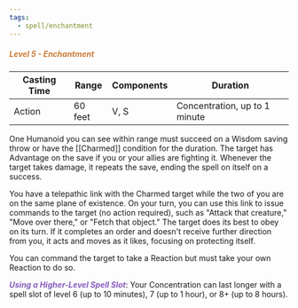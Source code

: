 ```yaml
---
tags:
  - spell/enchantment
---
```

##### *<span style="color:rgb(203, 123, 55)">Level 5 - Enchantment</span>*

| Casting Time | Range   | Components | Duration                      |
| ------------ | ------- | ---------- | ----------------------------- |
| Action       | 60 feet | V, S       | Concentration, up to 1 minute |

One Humanoid you can see within range must succeed on a Wisdom saving throw or have the [[Charmed]] condition for the duration. The target has Advantage on the save if you or your allies are fighting it. Whenever the target takes damage, it repeats the save, ending the spell on itself on a success.  

You have a telepathic link with the Charmed target while the two of you are on the same plane of existence. On your turn, you can use this link to issue commands to the target (no action required), such as "Attack that creature," "Move over there," or "Fetch that object." The target does its best to obey on its turn. If it completes an order and doesn't receive further direction from you, it acts and moves as it likes, focusing on protecting itself.  

You can command the target to take a Reaction but must take your own Reaction to do so. 

**<span style="color:rgb(134, 93, 187)">_Using a Higher-Level Spell Slot_</span>**: Your Concentration can last longer with a spell slot of level 6 (up to 10 minutes), 7 (up to 1 hour), or 8+ (up to 8 hours).